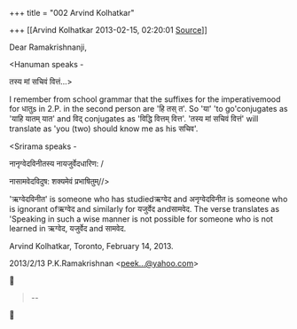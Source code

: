 +++
title = "002 Arvind Kolhatkar"

+++
[[Arvind Kolhatkar	2013-02-15, 02:20:01 [Source](https://groups.google.com/g/samskrita/c/apHCygnuoKM)]]



Dear Ramakrishnanji,

  

\<Hanuman speaks -

तस्य मां सचिवं वित्तं...>

  

I remember from school grammar that the suffixes for the imperativemood for धातुs in 2.P. in the second person are 'हि तस् त'. So 'या' 'to go'conjugates as 'याहि यातम् यात' and विद् conjugates as 'विद्धि वित्तम् वित्त'. 'तस्य मां सचिवं वित्तं' will translate as 'you (two) should know me as his सचिव'.  

  

\<Srirama speaks -

नानृग्वेदविनीतस्य नायजुर्वेदधारिण: /

नासामवेदविदुष: शक्यमेवं प्रभाषितुम्//>

  

'ऋग्वेदविनीत' is someone who has studiedऋग्वेद and अनृग्वेदविनीत is someone who is ignorant ofऋग्वेद and similarly for यजुर्वेद andसामवेद.
The verse translates as 'Speaking in such a wise manner is not possible for someone who is not learned in ऋग्वेद, यजुर्वेद and सामवेद.

  

Arvind Kolhatkar, Toronto, February 14, 2013.

  
  

2013/2/13 P.K.Ramakrishnan \<[peek...@yahoo.com]()\>  



> --  



